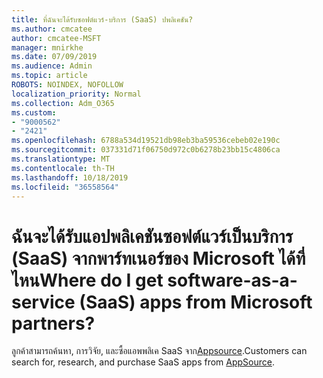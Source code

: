```yaml
---
title: ที่ฉันจะได้รับซอฟต์แวร์-บริการ (SaaS) ปพลิเคชัน?
ms.author: cmcatee
author: cmcatee-MSFT
manager: mnirkhe
ms.date: 07/09/2019
ms.audience: Admin
ms.topic: article
ROBOTS: NOINDEX, NOFOLLOW
localization_priority: Normal
ms.collection: Adm_O365
ms.custom:
- "9000562"
- "2421"
ms.openlocfilehash: 6788a534d19521db98eb3ba59536cebeb02e190c
ms.sourcegitcommit: 037331d71f06750d972c0b6278b23bb15c4806ca
ms.translationtype: MT
ms.contentlocale: th-TH
ms.lasthandoff: 10/18/2019
ms.locfileid: "36558564"
---
```

# <a name="where-do-i-get-software-as-a-service-saas-apps-from-microsoft-partners"></a><span data-ttu-id="9aed3-102">ฉันจะได้รับแอปพลิเคชันซอฟต์แวร์เป็นบริการ (SaaS) จากพาร์ทเนอร์ของ Microsoft ได้ที่ไหน</span><span class="sxs-lookup"><span data-stu-id="9aed3-102">Where do I get software-as-a-service (SaaS) apps from Microsoft partners?</span></span>

<span data-ttu-id="9aed3-103">ลูกค้าสามารถค้นหา, การวิจัย, และซื้อแอพพลิเค SaaS จาก[Appsource](http://www.appsource.com/).</span><span class="sxs-lookup"><span data-stu-id="9aed3-103">Customers can search for, research, and purchase SaaS apps from [AppSource](http://www.appsource.com/).</span></span>
